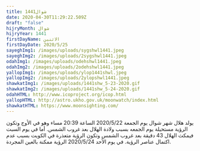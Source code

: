 ```yaml
---
title: شوال1441
date: 2020-04-30T11:29:22.509Z
draft: "false"
hijryMonth: شوال
hijryYear: 1441
firstDayName: الاثنين
firstDayDate: 2020/5/25
sayeghImg1: /images/uploads/sygshwl1441.jpeg
sayeghImg2: /images/uploads/2sygshwl1441.jpeg
odahImg1: /images/uploads/odehshwl1441.jpeg
odahImg2: /images/uploads/2odehshwl1441.jpeg
yallopImg1: /images/uploads/ylop1441shwl.jpeg
yallopImg2: /images/uploads/2ylopshwl1441.jpeg
shawkatImg1: /images/uploads/1441shw_5-23-2020.gif
shawkatImg2: /images/uploads/1441shw_5-24-2020.gif
odahHTML: http://www.icoproject.org/icop.html
yallopHTML: http://astro.ukho.gov.uk/moonwatch/index.html
shawkatHTML: https://www.moonsighting.com/
---
```

يولد هلال شهر شوال يوم الجمعة 2020/5/22 الساعة 20:39 مساء وهو في الأوج وتكون الرؤية مستحيلة يوم الجمعه بسبب ولادة الهلال بعد غروب الشمس. أما في يوم السبت فيمكث الهلال 43 دقيقة بعد غروب الشمس وتكون الرؤية متعذرة في الكويت بسبب عدم اكتمال عناصر الرؤية.
في يوم الأحد 2020/5/24 الرؤية ممكنة بالعين المجردة.